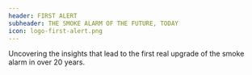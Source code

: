 ```yaml
---
header: FIRST ALERT
subheader: THE SMOKE ALARM OF THE FUTURE, TODAY
icon: logo-first-alert.png
---
```

Uncovering the insights that lead to the first real upgrade of the smoke alarm in over 20 years.
